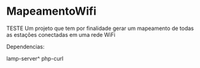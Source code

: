 # MapeamentoWifi
TESTE Um projeto que tem por finalidade gerar um mapeamento de todas as estações conectadas em uma rede WiFi

Dependencias:

lamp-server^
php-curl
